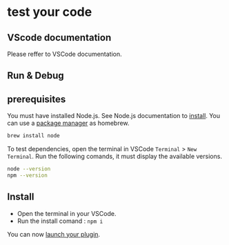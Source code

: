 # test your code

## VScode documentation

Please reffer to VSCode documentation.

## Run & Debug

## prerequisites

You must have installed Node.js. See Node.js documentation to [install](https://nodejs.org/en).
You can use a [package manager](https://nodejs.org/en/download/package-manager) as homebrew.

```sh
brew install node
```

To test dependencies, open the terminal in VSCode `Terminal` > `New Terminal`.
Run the following comands, it must display the available versions.

```sh
node --version
npm --version
```

## Install

* Open the terminal in your VSCode.
* Run the install comand : `npm i`

You can now [launch your plugin](./Launch.md).
